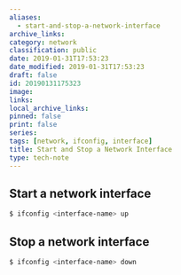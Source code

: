 ```yaml
---
aliases:
  - start-and-stop-a-network-interface
archive_links: 
category: network
classification: public
date: 2019-01-31T17:53:23
date_modified: 2019-01-31T17:53:23
draft: false
id: 20190131175323
image: 
links: 
local_archive_links: 
pinned: false
print: false
series: 
tags: [network, ifconfig, interface]
title: Start and Stop a Network Interface
type: tech-note
---
```


## Start  a network interface

```sh
$ ifconfig <interface-name> up
```

## Stop a network interface

```sh
$ ifconfig <interface-name> down
```

